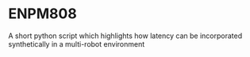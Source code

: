 # ENPM808
A short python script which highlights how latency can be incorporated synthetically in a multi-robot environment
